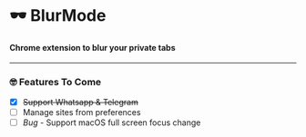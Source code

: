 # 🕶 BlurMode
#### Chrome extension to blur your private tabs

---

### 🤓 Features To Come
- [x] ~~Support Whatsapp & Telegram~~
- [ ] Manage sites from preferences
- [ ] *Bug* - Support macOS full screen focus change
